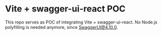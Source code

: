 # Vite + swagger-ui-react POC

This repo serves as POC of integrating Vite + swagger-ui-react.
No Node.js polyfilling is needed anymore, since [SwaggerUI@4.10.0](https://github.com/swagger-api/swagger-ui/releases/tag/v4.10.0).
